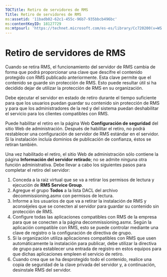 ```yaml
---
TOCTitle: Retiro de servidores de RMS
Title: Retiro de servidores de RMS
ms:assetid: '11badb02-62c1-455c-96b7-935bbcb496bc'
ms:contentKeyID: 18127729
ms:mtpsurl: 'https://technet.microsoft.com/es-es/library/Cc720200(v=WS.10)'
---
```


Retiro de servidores de RMS
===========================

Cuando se retira RMS, el funcionamiento del servidor de RMS cambia de forma que podrá proporcionar una clave que descifre el contenido protegido con RMS publicado anteriormente. Esta clave permite que el contenido se guarde sin protección de RMS. Esto puede resultar útil si ha decidido dejar de utilizar la protección de RMS en su organización.

Debe ejecutar el servidor en estado de retiro durante el tiempo suficiente para que los usuarios puedan guardar su contenido sin protección de RMS y para que los administradores de la red y del sistema puedan deshabilitar el servicio para los clientes compatibles con RMS.

Puede habilitar el retiro en la página Web **Configuración de seguridad** del sitio Web de administración. Después de habilitar el retiro, no podrá restablecer una configuración de servidor de RMS estándar en el servidor. Si la instalación incluía dominios de publicación de confianza, éstos se retiran también.

Una vez habilitado el retiro, el sitio Web de administración sólo contiene la página **Información del servidor retirado**; no se admite ninguna otra función administrativa. Debe llevar a cabo los siguientes pasos para completar el retiro del servidor:

1.  Conceda a la raíz virtual que se va a retirar los permisos de lectura y ejecución de **RMS Service Group**.
2.  Agregue el grupo **Todos** a la lista DACL del archivo decommissioning.asmx con permisos de lectura.
3.  Informe a los usuarios de que va a retirar la instalación de RMS y aconséjeles que se conecten al servidor para guardar su contenido sin protección de RMS.
4.  Configure todas las aplicaciones compatibles con RMS de la empresa para que se conecten a la página decommissioning.asmx. Según la aplicación compatible con RMS, esto se puede controlar mediante una clave de registro o la configuración de directiva de grupo.
5.  Si la organización utiliza aplicaciones compatibles con RMS que usen automáticamente la instalación para publicar, debe utilizar la directiva de grupo para establecer una entrada de registro en estos equipos para que dichas aplicaciones empleen el servicio de retiro.
6.  Cuando crea que se ha desprotegido todo el contenido, realice una copia de seguridad de la clave privada del servidor y, a continuación, desinstale RMS del servidor.

